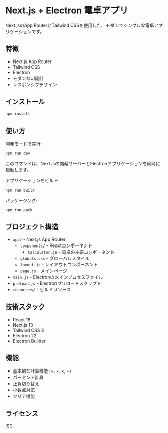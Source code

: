 # Next.js + Electron 電卓アプリ

Next.jsのApp RouterとTailwind CSSを使用した、モダンでシンプルな電卓アプリケーションです。

## 特徴

- Next.js App Router
- Tailwind CSS
- Electron
- モダンなUI設計
- レスポンシブデザイン

## インストール

```bash
npm install
```

## 使い方

開発モードで実行:

```bash
npm run dev
```

このコマンドは、Next.jsの開発サーバーとElectronアプリケーションを同時に起動します。

アプリケーションをビルド:

```bash
npm run build
```

パッケージング:

```bash
npm run pack
```

## プロジェクト構造

- `app/` - Next.js App Router
  - `components/` - Reactコンポーネント
    - `Calculator.js` - 電卓の主要コンポーネント
  - `globals.css` - グローバルスタイル
  - `layout.js` - レイアウトコンポーネント
  - `page.js` - メインページ
- `main.js` - Electronのメインプロセスファイル
- `preload.js` - Electronプリロードスクリプト
- `resources/` - ビルドリソース

## 技術スタック

- React 18
- Next.js 13
- Tailwind CSS 3
- Electron 22
- Electron Builder

## 機能

- 基本的な計算機能 (+, -, ×, ÷)
- パーセント計算
- 正負切り替え
- 小数点対応
- クリア機能

## ライセンス

ISC 